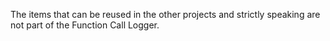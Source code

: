 The items that can be reused in the other projects and strictly speaking are not part of the Function Call Logger.
